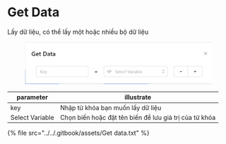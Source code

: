 # Get Data

Lấy dữ liệu, có thể lấy một hoặc nhiều bộ dữ liệu



<figure><img src="../../.gitbook/assets/Get data.jpg" alt=""><figcaption></figcaption></figure>



| parameter        | illustrate                                             |
| ---------------- | ------------------------------------------------------ |
| key              | Nhập từ khóa bạn muốn lấy dữ liệu                      |
| Select Variable  | Chọn biến hoặc đặt tên biến để lưu giá trị của từ khóa |



{% file src="../../.gitbook/assets/Get data.txt" %}
